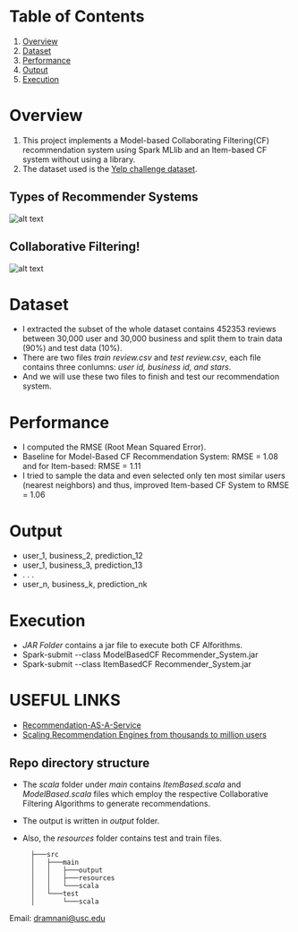 # Table of Contents
1. [Overview](README.md#overview)
2. [Dataset](README.md#dataset)
3. [Performance](README.md#performance)
4. [Output](README.md#output)
5. [Execution](README.md#execution)


# Overview

1. This project implements a Model-based Collaborating Filtering(CF) recommendation system using Spark MLlib and an Item-based CF system
without using a library. 
2. The dataset used is the [Yelp challenge dataset](https://www.yelp.com/dataset/challenge).
## Types of Recommender Systems
![alt text](https://cdn-images-1.medium.com/max/1600/1*SoQdGU3Xefd0bXbqkkI06w.gif "Types of Recommender Systems")
## Collaborative Filtering!
![alt text](https://cdn-images-1.medium.com/max/1600/0*o0zVW2O6Rv-LI5Mu.png "Collaborative Filtering!")

# Dataset 

* I extracted the subset of the whole dataset contains 452353 reviews between 30,000 user and 30,000 business and split them to train data (90%) and test data (10%). 
* There are two files *train review.csv* and *test review.csv*, each file contains three conlumns: *user id, business id, and
stars*. 
* And we will use these two files to finish and test our recommendation system.

# Performance

* I computed the RMSE (Root Mean Squared Error).
* Baseline for Model-Based CF Recommendation System: RMSE = 1.08 and for Item-based: RMSE = 1.11
* I tried to sample the data and even selected only ten most similar users (nearest neighbors) and thus, improved Item-based CF System to RMSE = 1.06

# Output

* user_1, business_2, prediction_12
* user_1, business_3, prediction_13
* . . .
* user_n, business_k, prediction_nk


# Execution

* *JAR Folder* contains a jar file to execute both CF Alforithms.
* Spark-submit --class ModelBasedCF Recommender_System.jar <rating file path><testing file path>
* Spark-submit --class ItemBasedCF Recommender_System.jar <rating file path><testing file path>
    
# USEFUL LINKS

* [Recommendation-AS-A-Service](https://cloud.google.com/solutions/recommendations-using-machine-learning-on-compute-engine)
* [Scaling Recommendation Engines from thousands to million users](https://www.retentionscience.com/blog/scalingrecommendations/)

## Repo directory structure

* The *scala* folder under *main* contains *ItemBased.scala* and *ModelBased.scala* files which employ the respective Collaborative Filtering Algorithms to generate recommendations. 
* The output is written in *output* folder. 
* Also, the *resources* folder contains test and train files.

        ├───src
        │   ├───main
        │   │   ├───output
        │   │   ├───resources
        │   │   └───scala
        │   └───test
        │       └───scala

Email: dramnani@usc.edu
